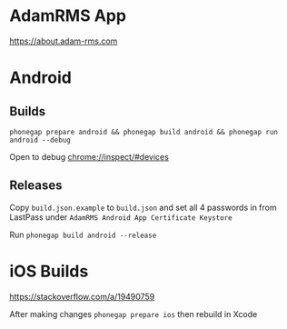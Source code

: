 # AdamRMS App

https://about.adam-rms.com

# Android

## Builds

`phonegap prepare android && phonegap build android && phonegap run android --debug`

Open to debug [chrome://inspect/#devices](chrome://inspect/#devices)

## Releases 

Copy `build.json.example` to `build.json` and set all 4 passwords in from LastPass under `AdamRMS Android App Certificate Keystore`

Run `phonegap build android --release`

# iOS Builds

https://stackoverflow.com/a/19490759 

After making changes `phonegap prepare ios` then rebuild in Xcode